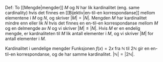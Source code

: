 Def:
To [[Mengde|mengder]] $M$ og $N$ har lik kardinalitet (eng. same cardinality) hvis det finnes en [[Bijektiv|en-til-en korrespondanse]] mellom elementene i $M$ og $N$, og  skriver $|M|=|N|$. Mengden $M$ har kardinalitet mindre enn eller lik $N$ hvis det finnes en en-til-en korrespondanse mellom $M$ og en delmengde av $N$ og vi skriver $|M|\leqslant|N|$. Hvis $M$ er en endelig mengde, er kardnaliteten til $M$ lik antall elementer i $M$, og vi skriver $|M|$ for antall elementer i $M$.

Kardinalitet i uendelige mengder
Funksjonen $f(x)=2x$ fra $\mathbb{N}$ til $2\mathbb{N}$ gir en en-til-en korrespondanse, og de har samme kardinalitet. $|\mathbb{N}|=|2\mathbb{N}|$.

